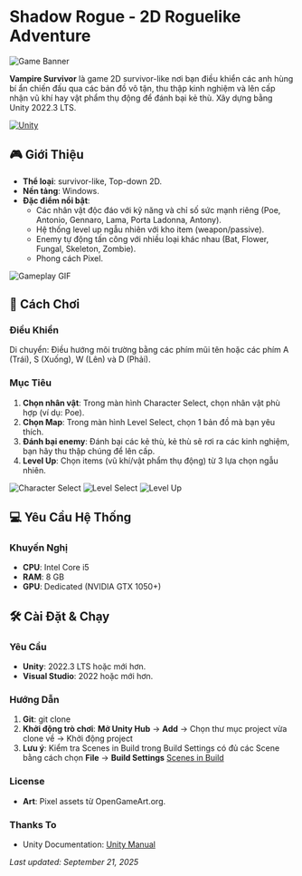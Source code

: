 # Shadow Rogue - 2D Roguelike Adventure

![Game Banner](Assets/README/Image/banner.png)

**Vampire Survivor** là game 2D survivor-like nơi bạn điều khiển các anh hùng bí ẩn chiến đấu qua các bản đồ vô tận, thu thập kinh nghiệm và lên cấp nhận vũ khí hay vật phẩm thụ động để đánh bại kẻ thù. Xây dựng bằng Unity 2022.3 LTS.

[![Unity](https://img.shields.io/badge/Unity-2022.3-green?logo=unity)](https://unity.com)

## 🎮 Giới Thiệu

- **Thể loại**: survivor-like, Top-down 2D.
- **Nền tảng**: Windows.
- **Đặc điểm nổi bật**:
  - Các nhân vật độc đáo với kỹ năng và chỉ số sức mạnh riêng (Poe, Antonio, Gennaro, Lama, Porta Ladonna, Antony).
  - Hệ thống level up ngẫu nhiên với kho item (weapon/passive).
  - Enemy tự động tấn công với nhiều loại khác nhau (Bat, Flower, Fungal, Skeleton, Zombie).
  - Phong cách Pixel.

![Gameplay GIF](https://via.placeholder.com/600x400?text=Gameplay+Demo) <!-- Thay bằng GIF demo -->

## 📖 Cách Chơi

### Điều Khiển
Di chuyển: Điều hướng môi trường bằng các phím mũi tên hoặc các phím A (Trái), S (Xuống), W (Lên) và D (Phải).

### Mục Tiêu
1. **Chọn nhân vật**: Trong màn hình Character Select, chọn nhân vật phù hợp (ví dụ: Poe).
2. **Chọn Map**: Trong màn hình Level Select, chọn 1 bản đồ mà bạn yêu thích.
3. **Đánh bại enemy**: Đánh bại các kẻ thù, kẻ thù sẽ rơi ra các kinh nghiệm, bạn hãy thu thập chúng để lên cấp.
4. **Level Up**: Chọn items (vũ khí/vật phẩm thụ động) từ 3 lựa chọn ngẫu nhiên.


![Character Select](Assets/README/Image/CharacterSelect.png) ![Level Select](Assets/README/Image/LevelSelect.png)
![Level Up](Assets/README/Image/LevelUp.png)

## 💻 Yêu Cầu Hệ Thống
### Khuyến Nghị
- **CPU**: Intel Core i5
- **RAM**: 8 GB
- **GPU**: Dedicated (NVIDIA GTX 1050+)

## 🛠️ Cài Đặt & Chạy

### Yêu Cầu
- **Unity**: 2022.3 LTS hoặc mới hơn.
- **Visual Studio**: 2022 hoặc mới hơn.

### Hướng Dẫn
1. **Git**: git clone
2. **Khởi động trò chơi**: **Mở Unity Hub** → **Add** → Chọn thư mục project vừa clone về → Khởi động project
3. **Lưu ý**: Kiểm tra Scenes in Build trong Build Settings có đủ các Scene bằng cách chọn **File** → **Build Settings**
   [Scenes in Build](Assets/README/Image/SceneInBuild.png)

### License
- **Art**: Pixel assets từ OpenGameArt.org.

### Thanks To
- Unity Documentation: [Unity Manual](https://docs.unity3d.com/6000.1/Documentation/Manual/index.html)

*Last updated: September 21, 2025*
